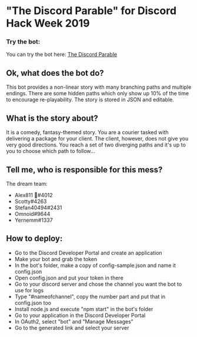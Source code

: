 # "The Discord Parable" for Discord Hack Week 2019

### Try the bot:
You can try the bot here: [The Discord Parable](https://discord.gg/7jYuHeb)

## Ok, what does the bot do?
This bot provides a non-linear story with many branching paths and multiple endings. There are some hidden paths which only show up 10% of the time to encourage re-playability. The story is stored in JSON and editable.

## What is the story about?
It is a comedy, fantasy-themed story. You are a courier tasked with delivering a package for your client. The client, however, does not give you very good directions. You reach a set of two diverging paths and it's up to you to choose which path to follow...

## Tell me, who is responsible for this mess?
The dream team:
* Alex811 💜#4012
* Scotty#4263
* Stefan40494#2431
* Omnoid#9644
* Yernemm#1337

## How to deploy:
* Go to the Discord Developer Portal and create an application
* Make your bot and grab the token
* In the bot's folder, make a copy of config-sample.json and name it config.json
* Open config.json and put your token in there
* Go to your discord server and chose the channel you want the bot to use for logs
* Type "\#nameofchannel", copy the number part and put that in config.json too
* Install node.js and execute "npm start" in the bot's folder
* Go to your application in the Discord Developer Portal
* In OAuth2, select "bot" and "Manage Messages"
* Go to the generated link and select your server
